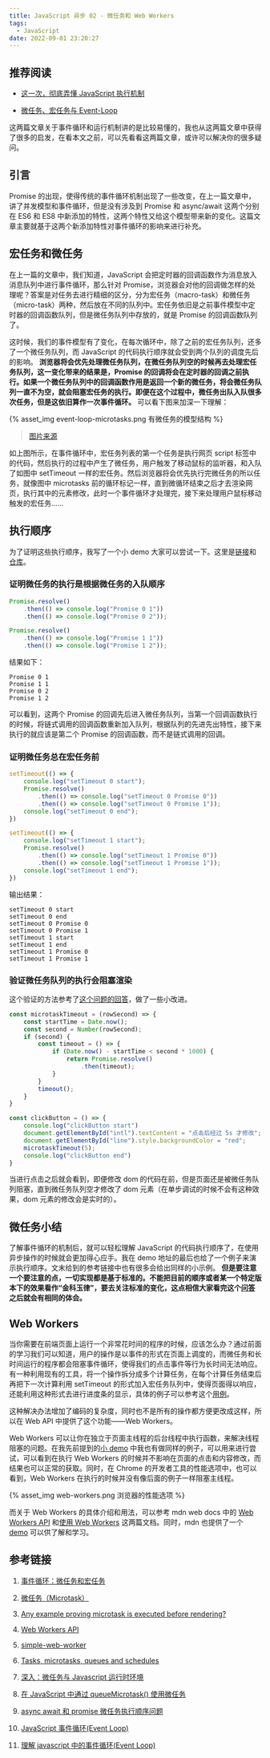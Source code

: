 ```yaml
---
title: JavaScript 异步 02 - 微任务和 Web Workers
tags:
  - JavaScript
date: 2022-09-01 23:20:27
---
```



## 推荐阅读

- [这一次，彻底弄懂 JavaScript 执行机制](https://juejin.cn/post/6844903512845860872)

- [微任务、宏任务与 Event-Loop](https://juejin.cn/post/6844903657264136200)

这两篇文章关于事件循环和运行机制讲的是比较易懂的，我也从这两篇文章中获得了很多的启发，在看本文之前，可以先看看这两篇文章，或许可以解决你的很多疑问。

## 引言

Promise 的出现，使得传统的事件循环机制出现了一些改变，在上一篇文章中，讲了并发模型和事件循环，但是没有涉及到 Promise 和 async/await 这两个分别在 ES6 和 ES8 中新添加的特性，这两个特性又给这个模型带来新的变化。这篇文章主要就基于这两个新添加特性对事件循环的影响来进行补充。

## 宏任务和微任务

在上一篇的文章中，我们知道，JavaScript 会把定时器的回调函数作为消息放入消息队列中进行事件循环，那么针对 Promise，浏览器会对他的回调做怎样的处理呢？答案是对任务去进行精细的区分，分为宏任务（macro-task）和微任务（micro-task）两种，然后放在不同的队列中。宏任务依旧是之前事件模型中定时器的回调函数队列，但是微任务队列中存放的，就是 Promise 的回调函数队列了。

这时候，我们的事件模型有了变化，在每次循环中，除了之前的宏任务队列，还多了一个微任务队列，而 JavaScript 的代码执行顺序就会受到两个队列的调度先后的影响。 **浏览器将会优先处理微任务队列，在微任务队列空的时候再去处理宏任务队列，这一变化带来的结果是，Promise 的回调将会在定时器的回调之前执行。如果一个微任务队列中的回调函数作用是返回一个新的微任务，将会微任务队列一直不为空，就会阻塞宏任务的执行。即便在这个过程中，微任务出队入队很多次任务，但是这依旧算作一次事件循环。** 可以看下图来加深一下理解：

{% asset_img event-loop-microtasks.png 有微任务的模型结构 %}

> [图片来源](https://zh.javascript.info/event-loop)

如上图所示，在事件循环中，宏任务列表的第一个任务是执行网页 script 标签中的代码，然后执行的过程中产生了微任务，用户触发了移动鼠标的监听器，和入队了如图中 setTimeout 一样的宏任务。然后浏览器将会优先执行完微任务的所以任务，就像图中 microtasks 前的循环标记一样，直到微循环结束之后才去渲染网页，执行其中的元素修改，此时一个事件循环才处理完，接下来处理用户鼠标移动触发的宏任务……

## 执行顺序

为了证明这些执行顺序，我写了一个小 demo 大家可以尝试一下。这里是[链接](https://storh.github.io/event-loop-test/)和[仓库](https://github.com/Storh/event-loop-test)。

### 证明微任务的执行是根据微任务的入队顺序

```JavaScript
Promise.resolve()
    .then(() => console.log("Promise 0 1"))
    .then(() => console.log("Promise 0 2"));

Promise.resolve()
    .then(() => console.log("Promise 1 1"))
    .then(() => console.log("Promise 1 2"));

```

结果如下：

```
Promise 0 1
Promise 1 1
Promise 0 2
Promise 1 2
```

可以看到，这两个 Promise 的回调先后进入微任务队列，当第一个回调函数执行的时候，将链式调用的回调函数重新加入队列，根据队列的先进先出特性，接下来执行的就应该是第二个 Promise 的回调函数，而不是链式调用的回调。

### 证明微任务总在宏任务前

```JavaScript
setTimeout(() => {
    console.log("setTimeout 0 start");
    Promise.resolve()
        .then(() => console.log("setTimeout 0 Promise 0"))
        .then(() => console.log("setTimeout 0 Promise 1"));
    console.log("setTimeout 0 end");
})

setTimeout(() => {
    console.log("setTimeout 1 start");
    Promise.resolve()
        .then(() => console.log("setTimeout 1 Promise 0"))
        .then(() => console.log("setTimeout 1 Promise 1"));
    console.log("setTimeout 1 end");
})

```

输出结果：

```
setTimeout 0 start
setTimeout 0 end
setTimeout 0 Promise 0
setTimeout 0 Promise 1
setTimeout 1 start
setTimeout 1 end
setTimeout 1 Promise 0
setTimeout 1 Promise 1

```

### 验证微任务队列的执行会阻塞渲染

这个验证的方法参考了[这个问题的回答](https://stackoverflow.com/questions/62562845/any-example-proving-microtask-is-executed-before-rendering)，做了一些小改进。

```JavaScript
const microtaskTimeout = (rowSecond) => {
    const startTime = Date.now();
    const second = Number(rowSecond);
    if (second) {
        const timeout = () => {
            if (Date.now() - startTime < second * 1000) {
                return Promise.resolve()
                    .then(timeout);
            }
        }
        timeout();
    }
}

const clickButton = () => {
    console.log("clickButton start")
    document.getElementById("intl").textContent = "点击后经过 5s 才修改";
    document.getElementById("line").style.backgroundColor = "red";
    microtaskTimeout(5);
    console.log("clickButton end")
}

```

当进行点击之后就会看到，即便修改 dom 的代码在前，但是页面还是被微任务队列阻塞，直到微任务队列空才修改了 dom 元素（在单步调试的时候不会有这种效果，dom 元素的修改会是实时的）。

## 微任务小结

了解事件循环的机制后，就可以轻松理解 JavaScript 的代码执行顺序了，在使用异步操作的时候就会更加得心应手。我在 demo 地址的最后也给了一个例子来演示执行顺序。文末给到的参考链接中也有很多会给出同样的小示例。 **但是要注意一个要注意的点，一切实现都是基于标准的。不能把目前的顺序或者某一个特定版本下的效果看作“金科玉律”，要去关注标准的变化，这点相信大家看完这个[问答](https://segmentfault.com/q/1010000016147496)之后就会有相同的体会。**

## Web Workers

当你需要在前端页面上运行一个非常花时间的程序的时候，应该怎么办？通过前面的学习我们可以知道，用户的操作是以事件的形式在页面上调度的，而微任务和长时间运行的程序都会阻塞事件循环，使得我们的点击事件等行为长时间无法响应。有一种利用现有的工具，将一个操作拆分成多个计算任务，在每个计算任务结束后再把下一次计算利用 setTimeout 的形式加入宏任务队列中，使得页面得以响应，还能利用这种形式去进行进度条的显示，具体的例子可以参考这个[用例](https://zh.javascript.info/event-loop#yong-li-2-jin-du-zhi-shi)。

这种解决办法增加了编码的复杂度，同时也不是所有的操作都方便更改成这样，所以在 Web API 中提供了这个功能——Web Workers。

Web Workers 可以让你在独立于页面主线程的后台线程中执行函数，来解决线程阻塞的问题。在我先前提到的[小 demo](https://storh.github.io/event-loop-test/) 中我也有做同样的例子，可以用来进行尝试，可以看到在执行 Web Workers 的时候并不影响在页面的点击和内容修改，而结果也可以正常的获取。同时，在 Chrome 的开发者工具的性能选项中，也可以看到，Web Workers 在执行的时候并没有像后面的例子一样阻塞主线程。

{% asset_img web-workers.png 浏览器的性能选项 %}

而关于 Web Workers 的具体介绍和用法，可以参考 mdn web docs 中的 [Web Workers API](https://developer.mozilla.org/zh-CN/docs/Web/API/Web_Workers_API) 和[使用 Web Workers](https://developer.mozilla.org/zh-CN/docs/Web/API/Web_Workers_API/Using_web_workers) 这两篇文档。同时，mdn 也提供了一个 [demo](https://github.com/mdn/dom-examples/tree/main/web-workers/simple-web-worker) 可以供了解和学习。

## 参考链接

1. [事件循环：微任务和宏任务](https://zh.javascript.info/event-loop)

2. [微任务（Microtask）](https://zh.javascript.info/microtask-queue)

3. [Any example proving microtask is executed before rendering?](https://stackoverflow.com/questions/62562845/any-example-proving-microtask-is-executed-before-rendering)

4. [Web Workers API](https://developer.mozilla.org/zh-CN/docs/Web/API/Web_Workers_API)

5. [simple-web-worker](https://github.com/mdn/dom-examples/tree/main/web-workers/simple-web-worker)

6. [Tasks, microtasks, queues and schedules](https://jakearchibald.com/2015/tasks-microtasks-queues-and-schedules/)

7. [深入：微任务与 Javascript 运行时环境](https://developer.mozilla.org/zh-CN/docs/Web/API/HTML_DOM_API/Microtask_guide/In_depth)

8. [在 JavaScript 中通过 queueMicrotask() 使用微任务](https://developer.mozilla.org/zh-CN/docs/Web/API/HTML_DOM_API/Microtask_guide)

9. [async await 和 promise 微任务执行顺序问题](https://segmentfault.com/q/1010000016147496)

10. [JavaScript 事件循环(Event Loop)](https://segmentfault.com/a/1190000017970432)

11. [理解 javascript 中的事件循环(Event Loop)](https://segmentfault.com/a/1190000015112913)
